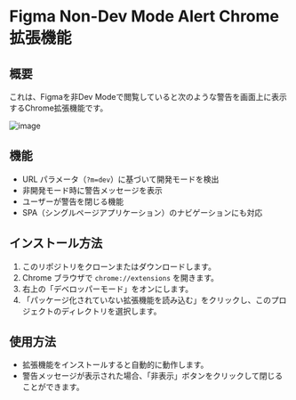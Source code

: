 # Figma Non-Dev Mode Alert Chrome 拡張機能

## 概要

これは、Figmaを非Dev Modeで閲覧していると次のような警告を画面上に表示するChrome拡張機能です。

![image](https://github.com/user-attachments/assets/7b4c8556-1c34-4239-a536-a5e676e560de)

## 機能

- URL パラメータ（`?m=dev`）に基づいて開発モードを検出
- 非開発モード時に警告メッセージを表示
- ユーザーが警告を閉じる機能
- SPA（シングルページアプリケーション）のナビゲーションにも対応

## インストール方法

1. このリポジトリをクローンまたはダウンロードします。
2. Chrome ブラウザで `chrome://extensions` を開きます。
3. 右上の「デベロッパーモード」をオンにします。
4. 「パッケージ化されていない拡張機能を読み込む」をクリックし、このプロジェクトのディレクトリを選択します。

## 使用方法

- 拡張機能をインストールすると自動的に動作します。
- 警告メッセージが表示された場合、「非表示」ボタンをクリックして閉じることができます。
